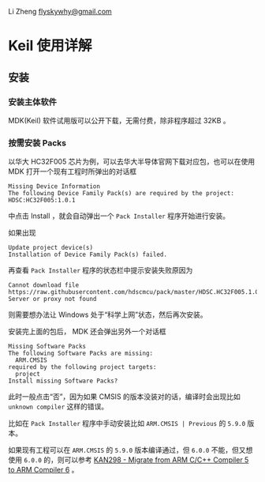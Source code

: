 Li Zheng flyskywhy@gmail.com

# Keil 使用详解

## 安装
### 安装主体软件
MDK(Keil) 软件试用版可以公开下载，无需付费，除非程序超过 32KB 。

### 按需安装 Packs
以华大 HC32F005 芯片为例，可以去华大半导体官网下载对应包，也可以在使用 MDK 打开一个现有工程时所弹出的对话框
```
Missing Device Information
The following Device Family Pack(s) are required by the project:
HDSC:HC32F005:1.0.1
```
中点击 Install ，就会自动弹出一个 `Pack Installer` 程序开始进行安装。

如果出现
```
Update project device(s)
Installation of Device Family Pack(s) failed.
```
再查看 `Pack Installer` 程序的状态栏中提示安装失败原因为

    Cannot download file https://raw.githubusercontent.com/hdscmcu/pack/master/HDSC.HC32F005.1.0.1.pack: Server or proxy not found

则需要想办法让 Windows 处于“科学上网”状态，然后再次安装。

安装完上面的包后， MDK 还会弹出另外一个对话框
```
Missing Software Packs
The following Software Packs are missing:
  ARM.CMSIS
required by the following project targets:
  project
Install missing Software Packs?
```
此时一般点击“否”，因为如果 CMSIS 的版本没装对的话，编译时会出现比如 `unknown compiler` 这样的错误。

比如在 `Pack Installer` 程序中手动安装比如 `ARM.CMSIS | Previous` 的 `5.9.0` 版本。

如果现有工程可以在 `ARM.CMSIS` 的 `5.9.0` 版本编译通过，但 `6.0.0` 不能，但又想使用 `6.0.0` 的，则可以参考 [KAN298 - Migrate from ARM C/C++ Compiler 5 to ARM Compiler 6](https://developer.arm.com/documentation/kan298/1-0) 。
